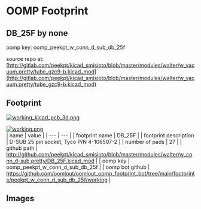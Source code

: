# OOMP Footprint  
## DB_25F  by none  
  
oomp key: oomp_peekpt_w_conn_d_sub_db_25f  
  
source repo at: [http://gitlab.com/peekpt/kicad_smisioto/blob/master/modules/walter/w_vacuum.pretty/tube_gzc9-b.kicad_mod](http://gitlab.com/peekpt/kicad_smisioto/blob/master/modules/walter/w_vacuum.pretty/tube_gzc9-b.kicad_mod)  
## Footprint  
  
[![working_kicad_pcb_3d.png](working_kicad_pcb_3d_600.png)](working_kicad_pcb_3d.png)  
  
[![working.png](working_600.png)](working.png)  
| name | value | 
| --- | --- | 
| footprint name | DB_25F | 
| footprint description | D-SUB 25 pin socket, Tyco P/N 4-106507-2 | 
| number of pads | 27 | 
| github path | http://github.com/peekpt/kicad_smisioto/blob/master/modules/walter/w_conn_d-sub.pretty/DB_25F.kicad_mod | 
| oomp key | oomp_peekpt_w_conn_d_sub_db_25f | 
| oomp bot github | https://github.com/oomlout/oomlout_oomp_footprint_bot/tree/main/footprints/peekpt_w_conn_d_sub_db_25f/working | 
## Images  
